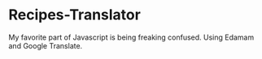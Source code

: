 # Recipes-Translator

My favorite part of Javascript is being freaking confused.
Using Edamam and Google Translate.